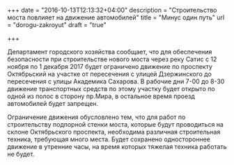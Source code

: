 +++
date = "2016-10-13T12:13:32+04:00"
description = "Строительство моста повлияет на движение автомобилей"
title = "Минус один путь"
url = "dorogu-zakroyut"
draft = "true"

+++

Департамент городского хозяйства сообщает, что для обеспечения безопасности при строительстве нового моста через реку Сатис с 12 ноября по 1 декабря 2017 будет ограничено движение по проспекту Октябрьский на участке от пересечения с улицей Дзержинского до пересечения с улицы Академика Сахарова. В рабочие дни 7-00 до 8-30 движение транспортных средств по этому участку будет открыто по одной из полос в сторону пр.Мира, в остальное время проезд автомобилей будет запрещен.

Ограничение движения обусловлено тем, что для работ по строительству подпорной стенки моста, которые будут проводиться на склоне Октябрьского проспекта, необходима различная строительная техника, требующая много места. Будет сохранено одностороннее движение в утренние часы, на время которых тяжелая техника работать не будет.